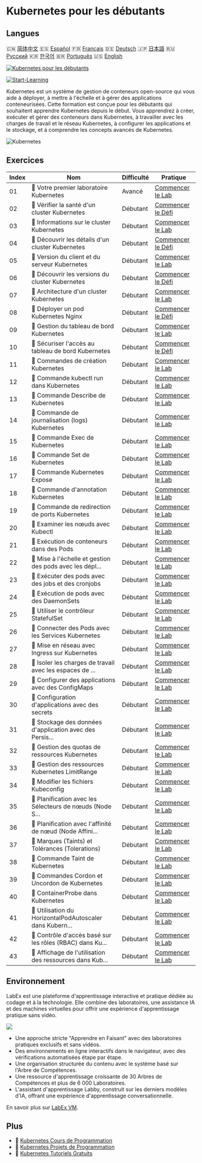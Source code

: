 # Kubernetes pour les débutants

## Langues

🇨🇳 [简体中文](README_zh.md) 🇪🇸 [Español](README_es.md) 🇫🇷 [Français](README_fr.md) 🇩🇪 [Deutsch](README_de.md) 🇯🇵 [日本語](README_ja.md) 🇷🇺 [Русский](README_ru.md) 🇰🇷 [한국어](README_ko.md) 🇧🇷 [Português](README_pt.md) 🇺🇸 [English](README.md) 

[![Kubernetes pour les débutants](https://cover-creator.labex.io/kubernetes-for-noobs.png?lang=fr)](https://labex.io/fr/courses/kubernetes-for-noobs)

[![Start-Learning](https://img.shields.io/badge/Start-Learning-whitesmoke?style=for-the-badge)](https://labex.io/fr/courses/kubernetes-for-noobs)

Kubernetes est un système de gestion de conteneurs open-source qui vous aide à déployer, à mettre à l'échelle et à gérer des applications conteneurisées. Cette formation est conçue pour les débutants qui souhaitent apprendre Kubernetes depuis le début. Vous apprendrez à créer, exécuter et gérer des conteneurs dans Kubernetes, à travailler avec les charges de travail et le réseau Kubernetes, à configurer les applications et le stockage, et à comprendre les concepts avancés de Kubernetes.

![Kubernetes](https://img.shields.io/badge/Kubernetes-whitesmoke?style=for-the-badge&logo=kubernetes)


## Exercices

|   Index | Nom                                                       | Difficulté   | Pratique                                                                                                                                     |
|---------|-----------------------------------------------------------|--------------|----------------------------------------------------------------------------------------------------------------------------------------------|
|      01 | 📖  Votre premier laboratoire Kubernetes                  | Avancé       | <a target='_blank' href='https://labex.io/fr/tutorials/kubernetes-your-first-kubernetes-lab-391133'>Commencer le Lab</a>                     |
|      02 | 🎯  Vérifier la santé d'un cluster Kubernetes             | Débutant     | <a target='_blank' href='https://labex.io/fr/tutorials/kubernetes-verify-kubernetes-cluster-health-433779'>Commencer le Défi</a>             |
|      03 | 📖  Informations sur le cluster Kubernetes                | Débutant     | <a target='_blank' href='https://labex.io/fr/tutorials/kubernetes-kubernetes-cluster-information-8426'>Commencer le Lab</a>                  |
|      04 | 🎯  Découvrir les détails d'un cluster Kubernetes         | Débutant     | <a target='_blank' href='https://labex.io/fr/tutorials/kubernetes-discover-kubernetes-cluster-details-433893'>Commencer le Défi</a>          |
|      05 | 📖  Version du client et du serveur Kubernetes            | Débutant     | <a target='_blank' href='https://labex.io/fr/tutorials/kubernetes-kubernetes-client-and-server-version-9197'>Commencer le Lab</a>            |
|      06 | 🎯  Découvrir les versions du cluster Kubernetes          | Débutant     | <a target='_blank' href='https://labex.io/fr/tutorials/kubernetes-discover-kubernetes-cluster-versions-434105'>Commencer le Défi</a>         |
|      07 | 📖  Architecture d'un cluster Kubernetes                  | Débutant     | <a target='_blank' href='https://labex.io/fr/tutorials/kubernetes-kubernetes-cluster-architecture-8450'>Commencer le Lab</a>                 |
|      08 | 🎯  Déployer un pod Kubernetes Nginx                      | Débutant     | <a target='_blank' href='https://labex.io/fr/tutorials/kubernetes-deploy-a-kubernetes-nginx-pod-433745'>Commencer le Défi</a>                |
|      09 | 📖  Gestion du tableau de bord Kubernetes                 | Débutant     | <a target='_blank' href='https://labex.io/fr/tutorials/kubernetes-kubernetes-dashboard-management-15042'>Commencer le Lab</a>                |
|      10 | 🎯  Sécuriser l'accès au tableau de bord Kubernetes       | Débutant     | <a target='_blank' href='https://labex.io/fr/tutorials/kubernetes-secure-kubernetes-dashboard-access-434106'>Commencer le Défi</a>           |
|      11 | 📖  Commandes de création Kubernetes                      | Débutant     | <a target='_blank' href='https://labex.io/fr/tutorials/kubernetes-kubernetes-create-command-8506'>Commencer le Lab</a>                       |
|      12 | 📖  Commande kubectl run dans Kubernetes                  | Débutant     | <a target='_blank' href='https://labex.io/fr/tutorials/kubernetes-kubernetes-run-command-8456'>Commencer le Lab</a>                          |
|      13 | 📖  Commande Describe de Kubernetes                       | Débutant     | <a target='_blank' href='https://labex.io/fr/tutorials/kubernetes-kubernetes-describe-command-8101'>Commencer le Lab</a>                     |
|      14 | 📖  Commande de journalisation (logs) Kubernetes          | Débutant     | <a target='_blank' href='https://labex.io/fr/tutorials/kubernetes-kubernetes-logs-command-8099'>Commencer le Lab</a>                         |
|      15 | 📖  Commande Exec de Kubernetes                           | Débutant     | <a target='_blank' href='https://labex.io/fr/tutorials/kubernetes-kubernetes-exec-command-8502'>Commencer le Lab</a>                         |
|      16 | 📖  Commande Set de Kubernetes                            | Débutant     | <a target='_blank' href='https://labex.io/fr/tutorials/kubernetes-kubernetes-set-command-8424'>Commencer le Lab</a>                          |
|      17 | 📖  Commande Kubernetes Expose                            | Débutant     | <a target='_blank' href='https://labex.io/fr/tutorials/kubernetes-kubernetes-expose-command-8452'>Commencer le Lab</a>                       |
|      18 | 📖  Commande d'annotation Kubernetes                      | Débutant     | <a target='_blank' href='https://labex.io/fr/tutorials/kubernetes-kubernetes-annotate-command-9679'>Commencer le Lab</a>                     |
|      19 | 📖  Commande de redirection de ports Kubernetes           | Débutant     | <a target='_blank' href='https://labex.io/fr/tutorials/kubernetes-kubernetes-port-forward-command-18494'>Commencer le Lab</a>                |
|      20 | 📖  Examiner les nœuds avec Kubectl                       | Débutant     | <a target='_blank' href='https://labex.io/fr/tutorials/kubernetes-examine-nodes-with-kubectl-9790'>Commencer le Lab</a>                      |
|      21 | 📖  Exécution de conteneurs dans des Pods                 | Débutant     | <a target='_blank' href='https://labex.io/fr/tutorials/kubernetes-running-containers-in-pods-14998'>Commencer le Lab</a>                     |
|      22 | 📖  Mise à l'échelle et gestion des pods avec les dépl... | Débutant     | <a target='_blank' href='https://labex.io/fr/tutorials/kubernetes-scaling-and-managing-pods-with-deployments-9675'>Commencer le Lab</a>      |
|      23 | 📖  Exécuter des pods avec des jobs et des cronjobs       | Débutant     | <a target='_blank' href='https://labex.io/fr/tutorials/kubernetes-run-pods-with-jobs-and-cronjobs-11300'>Commencer le Lab</a>                |
|      24 | 📖  Exécution de pods avec des DaemonSets                 | Débutant     | <a target='_blank' href='https://labex.io/fr/tutorials/kubernetes-running-pod-with-daemonsets-8454'>Commencer le Lab</a>                     |
|      25 | 📖  Utiliser le contrôleur StatefulSet                    | Débutant     | <a target='_blank' href='https://labex.io/fr/tutorials/kubernetes-use-statefulsets-controller-9205'>Commencer le Lab</a>                     |
|      26 | 📖  Connecter des Pods avec les Services Kubernetes       | Débutant     | <a target='_blank' href='https://labex.io/fr/tutorials/kubernetes-connecting-pods-with-kubernetes-services-15815'>Commencer le Lab</a>       |
|      27 | 📖  Mise en réseau avec Ingress sur Kubernetes            | Débutant     | <a target='_blank' href='https://labex.io/fr/tutorials/kubernetes-networking-with-ingress-on-kubernetes-9681'>Commencer le Lab</a>           |
|      28 | 📖  Isoler les charges de travail avec les espaces de ... | Débutant     | <a target='_blank' href='https://labex.io/fr/tutorials/kubernetes-isolating-workloads-with-namespaces-9199'>Commencer le Lab</a>             |
|      29 | 📖  Configurer des applications avec des ConfigMaps       | Débutant     | <a target='_blank' href='https://labex.io/fr/tutorials/kubernetes-configuring-apps-with-configmaps-9689'>Commencer le Lab</a>                |
|      30 | 📖  Configuration d'applications avec des secrets         | Débutant     | <a target='_blank' href='https://labex.io/fr/tutorials/kubernetes-configuring-apps-with-secrets-8448'>Commencer le Lab</a>                   |
|      31 | 📖  Stockage des données d'application avec des Persis... | Débutant     | <a target='_blank' href='https://labex.io/fr/tutorials/kubernetes-storing-application-data-with-persistentvolumes-9685'>Commencer le Lab</a> |
|      32 | 📖  Gestion des quotas de ressources Kubernetes           | Débutant     | <a target='_blank' href='https://labex.io/fr/tutorials/kubernetes-kubernetes-resource-quota-management-15823'>Commencer le Lab</a>           |
|      33 | 📖  Gestion des ressources Kubernetes LimitRange          | Débutant     | <a target='_blank' href='https://labex.io/fr/tutorials/kubernetes-kubernetes-limitrange-resource-management-15819'>Commencer le Lab</a>      |
|      34 | 📖  Modifier les fichiers Kubeconfig                      | Débutant     | <a target='_blank' href='https://labex.io/fr/tutorials/kubernetes-modify-kubeconfig-files-11297'>Commencer le Lab</a>                        |
|      35 | 📖  Planification avec les Sélecteurs de nœuds (Node S... | Débutant     | <a target='_blank' href='https://labex.io/fr/tutorials/kubernetes-scheduing-with-node-selectors-15001'>Commencer le Lab</a>                  |
|      36 | 📖  Planification avec l'affinité de nœud (Node Affini... | Débutant     | <a target='_blank' href='https://labex.io/fr/tutorials/kubernetes-scheduing-with-node-affinity-18468'>Commencer le Lab</a>                   |
|      37 | 📖  Marques (Taints) et Tolérances (Tolerations)          | Débutant     | <a target='_blank' href='https://labex.io/fr/tutorials/kubernetes-taints-and-tolerations-34029'>Commencer le Lab</a>                         |
|      38 | 📖  Commande Taint de Kubernetes                          | Débutant     | <a target='_blank' href='https://labex.io/fr/tutorials/kubernetes-kubernetes-taint-command-9195'>Commencer le Lab</a>                        |
|      39 | 📖  Commandes Cordon et Uncordon de Kubernetes            | Débutant     | <a target='_blank' href='https://labex.io/fr/tutorials/kubernetes-kubernetes-cordon-and-uncordon-command-9664'>Commencer le Lab</a>          |
|      40 | 📖  ContainerProbe dans Kubernetes                        | Débutant     | <a target='_blank' href='https://labex.io/fr/tutorials/kubernetes-containerprobe-in-kubernetes-12263'>Commencer le Lab</a>                   |
|      41 | 📖  Utilisation du HorizontalPodAutoscaler dans Kubern... | Débutant     | <a target='_blank' href='https://labex.io/fr/tutorials/kubernetes-using-horizontalpodautoscaler-in-kubernetes-34031'>Commencer le Lab</a>    |
|      42 | 📖  Contrôle d'accès basé sur les rôles (RBAC) dans Ku... | Débutant     | <a target='_blank' href='https://labex.io/fr/tutorials/kubernetes-role-based-access-control-on-kubernetes-9203'>Commencer le Lab</a>         |
|      43 | 📖  Affichage de l'utilisation des ressources dans Kub... | Débutant     | <a target='_blank' href='https://labex.io/fr/tutorials/kubernetes-kubernetes-display-resource-usage-11358'>Commencer le Lab</a>              |

## Environnement

LabEx est une plateforme d'apprentissage interactive et pratique dédiée au codage et à la technologie. Elle combine des laboratoires, une assistance IA et des machines virtuelles pour offrir une expérience d'apprentissage pratique sans vidéo.

![](https://tutorial-screenshot.getvm.io/images/vm-1725247253.png)

- Une approche stricte "Apprendre en Faisant" avec des laboratoires pratiques exclusifs et sans vidéos.
- Des environnements en ligne interactifs dans le navigateur, avec des vérifications automatisées étape par étape.
- Une organisation structurée du contenu avec le système basé sur l'Arbre de Compétences.
- Une ressource d'apprentissage croissante de 30 Arbres de Compétences et plus de 6 000 Laboratoires.
- L'assistant d'apprentissage Labby, construit sur les derniers modèles d'IA, offrant une expérience d'apprentissage conversationnelle.

En savoir plus sur [LabEx VM](https://support.labex.io/using-labex/virtual-machine).

## Plus

- 🔗 [Kubernetes Cours de Programmation](https://github.com/labex-labs/awesome-programming-courses)
- 🔗 [Kubernetes Projets de Programmation](https://github.com/labex-labs/awesome-programming-projects)
- 🔗 [Kubernetes Tutoriels Gratuits](https://github.com/labex-labs/kubernetes-free-tutorials)

